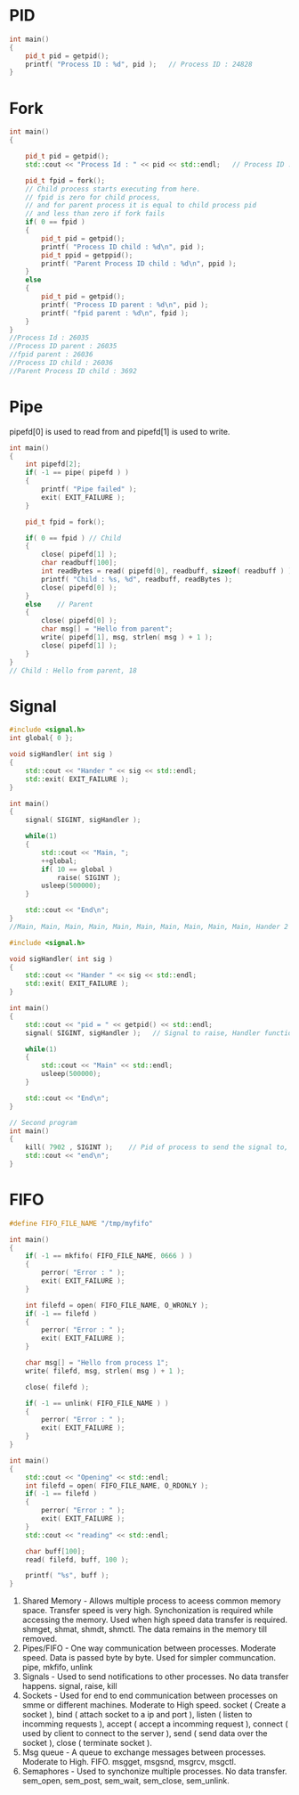 # PID
```cpp
int main()
{
    pid_t pid = getpid();
    printf( "Process ID : %d", pid );   // Process ID : 24828
}
```
# Fork
```cpp
int main()
{

    pid_t pid = getpid();
    std::cout << "Process Id : " << pid << std::endl;   // Process ID : 24828

    pid_t fpid = fork();
    // Child process starts executing from here.
    // fpid is zero for child process,
    // and for parent process it is equal to child process pid
    // and less than zero if fork fails
    if( 0 == fpid )
    {
        pid_t pid = getpid();
        printf( "Process ID child : %d\n", pid );
        pid_t ppid = getppid();
        printf( "Parent Process ID child : %d\n", ppid );
    }
    else
    {
        pid_t pid = getpid();
        printf( "Process ID parent : %d\n", pid );
        printf( "fpid parent : %d\n", fpid );
    }
}
//Process Id : 26035
//Process ID parent : 26035
//fpid parent : 26036
//Process ID child : 26036
//Parent Process ID child : 3692
```

# Pipe
pipefd[0] is used to read from and pipefd[1] is used to write.<br>
```cpp
int main()
{
    int pipefd[2];
    if( -1 == pipe( pipefd ) )
    {
        printf( "Pipe failed" );
        exit( EXIT_FAILURE );
    }

    pid_t fpid = fork();

    if( 0 == fpid ) // Child
    {
        close( pipefd[1] );
        char readbuff[100];
        int readBytes = read( pipefd[0], readbuff, sizeof( readbuff ) );
        printf( "Child : %s, %d", readbuff, readBytes );
        close( pipefd[0] );
    }
    else    // Parent
    {
        close( pipefd[0] );
        char msg[] = "Hello from parent";
        write( pipefd[1], msg, strlen( msg ) + 1 );
        close( pipefd[1] );
    }
}
// Child : Hello from parent, 18
```
# Signal
```cpp
#include <signal.h>
int global{ 0 };

void sigHandler( int sig )
{
    std::cout << "Hander " << sig << std::endl;
    std::exit( EXIT_FAILURE );
}

int main()
{
    signal( SIGINT, sigHandler );

    while(1)
    {
        std::cout << "Main, ";
        ++global;
        if( 10 == global )
            raise( SIGINT );
        usleep(500000);
    }

    std::cout << "End\n";
}
//Main, Main, Main, Main, Main, Main, Main, Main, Main, Main, Hander 2
```
```cpp
#include <signal.h>

void sigHandler( int sig )
{
    std::cout << "Hander " << sig << std::endl;
    std::exit( EXIT_FAILURE );
}

int main()
{
    std::cout << "pid = " << getpid() << std::endl;
    signal( SIGINT, sigHandler );   // Signal to raise, Handler function void (*fptr)( int )

    while(1)
    {
        std::cout << "Main" << std::endl;
        usleep(500000);
    }

    std::cout << "End\n";
}

// Second program
int main()
{
    kill( 7902 , SIGINT );    // Pid of process to send the signal to, signal to send
    std::cout << "end\n";
}
```
# FIFO
```cpp
#define FIFO_FILE_NAME "/tmp/myfifo"

int main()
{
    if( -1 == mkfifo( FIFO_FILE_NAME, 0666 ) )
    {
        perror( "Error : " );
        exit( EXIT_FAILURE );
    }

    int filefd = open( FIFO_FILE_NAME, O_WRONLY );
    if( -1 == filefd )
    {
        perror( "Error : " );
        exit( EXIT_FAILURE );
    }

    char msg[] = "Hello from process 1";
    write( filefd, msg, strlen( msg ) + 1 );

    close( filefd );

    if( -1 == unlink( FIFO_FILE_NAME ) )
    {
        perror( "Error : " );
        exit( EXIT_FAILURE );
    }
}
```
```cpp
int main()
{
    std::cout << "Opening" << std::endl;
    int filefd = open( FIFO_FILE_NAME, O_RDONLY );
    if( -1 == filefd )
    {
        perror( "Error : " );
        exit( EXIT_FAILURE );
    }
    std::cout << "reading" << std::endl;

    char buff[100];
    read( filefd, buff, 100 );

    printf( "%s", buff );
}
```


1) Shared Memory - Allows multiple process to aceess common memory space. Transfer speed is very high. Synchonization is required while accessing the memory. Used when high speed data transfer is required. shmget, shmat, shmdt, shmctl. The data remains in the memory till removed.
2) Pipes/FIFO - One way communication between processes. Moderate speed. Data is passed byte by byte. Used for simpler communcation. pipe, mkfifo, unlink
3) Signals - Used to send notifications to other processes. No data transfer happens. signal, raise, kill
4) Sockets - Used for end to end communication between processes on smme or different machines. Moderate to High speed. socket ( Create a socket ), bind ( attach socket to a ip and port ), listen ( listen to incomming requests ), accept ( accept a incomming request ), connect ( used by client to connect to the server ), send ( send data over the socket ), close ( terminate socket ).
5) Msg queue - A queue to exchange messages between processes. Moderate to High. FIFO. msgget, msgsnd, msgrcv, msgctl.
6) Semaphores - Used to synchonize multiple processes. No data transfer. sem_open, sem_post, sem_wait, sem_close, sem_unlink.
